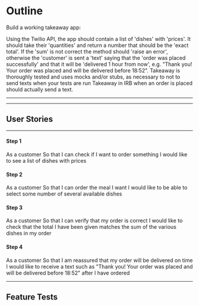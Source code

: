 # __Outline__

Build a working takeaway app:

  Using the Twilio API, the app should contain a list of 'dishes' with 'prices'.
  It should take their 'quantities' and return a number that should be the 'exact total'. If the 'sum' is not correct the method should 'raise an error', otherwise the 'customer' is sent a 'text' saying that the 'order was placed successfully' and that it will be 'delivered 1 hour from now', e.g. "Thank you! Your order was placed and will be delivered before 18:52".
  Takeaway is thoroughly tested and uses mocks and/or stubs, as necessary to not to send texts when your tests are run
  Takeaway in IRB when an order is placed should actually send a text.

---
---

## User Stories
---
#### Step 1
As a customer
So that I can check if I want to order something
I would like to see a list of dishes with prices

#### Step 2
As a customer
So that I can order the meal I want
I would like to be able to select some number of several available dishes

#### Step 3
As a customer
So that I can verify that my order is correct
I would like to check that the total I have been given matches the sum of the various dishes in my order

#### Step 4
As a customer
So that I am reassured that my order will be delivered on time
I would like to receive a text such as "Thank you! Your order was placed and will be delivered before 18:52" after I have ordered

---

## Feature Tests